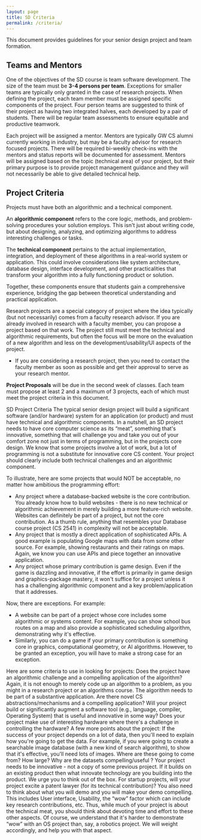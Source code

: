 ```yaml
---
layout: page
title: SD Criteria
permalink: /criteria/
---
```


This document provides guidelines for your senior design project and team formation. 

## Teams and Mentors
One of the objectives of the SD course is team software development. The size of the team must be **3-4 persons per team**. Exceptions for smaller teams are typically only granted in the case of research projects. When defining the project, each team member must be assigned specific components of the project. Four person teams are suggested to think of their project as having two integrated halves, each developed by a pair of students. There will be regular team assessments to ensure equitable and productive teamwork.

Each project will be assigned a mentor. Mentors are typically GW CS alumni currently working in industry, but may be a faculty advisor for research focused projects. There will be required bi-weekly check-ins with the mentors and status reports will be documented for assessment. Mentors will be assigned based on the topic (technical area) of your project, but their primary purpose is to provide project management guidance and they will not necessarily be able to give detailed technical help.

## Project Criteria
Projects must have both an algorithmic and a technical component. 

An **algorithmic component** refers to the core logic, methods, and problem-solving procedures your solution employs. This isn't just about writing code, but about designing, analyzing, and optimizing algorithms to address interesting challenges or tasks. 

The **technical component** pertains to the actual implementation, integration, and deployment of these algorithms in a real-world system or application. This could involve considerations like system architecture, database design, interface development, and other practicalities that transform your algorithm into a fully functioning product or solution. 

Together, these components ensure that students gain a comprehensive experience, bridging the gap between theoretical understanding and practical application.

Research projects are a special category of project where the idea typically (but not necessarily) comes from a faculty research advisor. If you are already involved in research with a faculty member, you can propose a project based on that work. The project still must meet the technical and algorithmic requirements, but often the focus will be more on the evaluation of a new algorithm and less on the development/usability/UI aspects of the project. 
 - If you are considering a research project, then you need to contact the faculty member as soon as possible and get their approval to serve as your research mentor.


**Project Proposals** will be due in the second week of classes. Each team must propose at least 2 and a maximum of 3 projects, each of which must meet the project criteria in this document. 

<!-- Research projects supervised by faculty:  -->
<!--  -->
<!-- these projects will emphasize solving a research problem and evaluating the solution together with a faculty research advisor. These projects could be continuation of prior research but must have new problems (systems) that meet the project criteria defined later in this document. Typically a research project is more on the Algorithmic end of the spectrum -->

<!-- Startup Projects: these emphasize building an innovative idea (with a need in the market) and showing it is marketable. The project should include customer research and some marketing plans. -->
<!-- Development projects: these emphasize solving a customer need and integrate software (and/or hardware) components. These could provide a capability or set of features that are useful and interesting, despite not always being “marketable”. These development projects could be proposed by the student or by a faculty or industry mentor. -->



SD Project Criteria
The typical senior design project will build a significant software (and/or hardware) system for an application (or product) and must have technical and algorithmic components. In a nutshell, an SD project needs to have core computer science as its “meat”, something that's innovative, something that will challenge you and take you out of your comfort zone not just in terms of programming, but in the projects core design. We know that some projects involve a lot of work, but a lot of programming is not a substitute for innovative core CS content. Your project should clearly include both technical challenges and an algorithmic component.

To illustrate, here are some projects that would NOT be acceptable, no matter how ambitious the programming effort:
 - Any project where a database-backed website is the core contribution. You already know how to build websites - there is no new technical or algorithmic achievement in merely building a more feature-rich website. Websites can definitely be part of a project, but not the core contribution. As a thumb rule, anything that resembles your Database course project (CS 2541) in complexity will not be acceptable. 
 - Any project that is mostly a direct application of sophisticated APIs. A good example is populating Google maps with data from some other source. For example, showing restaurants and their ratings on maps. Again, we know you can use APIs and piece together an innovative application.
 - Any project whose primary contribution is game design. Even if the game is dazzling and innovative, if the effort is primarily in game design and graphics-package mastery, it won't suffice for a project unless it has a challenging algorithmic component and a key problem/application that it addresses.

Now, there are exceptions. For example:
 - A website can be part of a project whose core includes some algorithmic or systems content. For example, you can show school bus routes on a map and also provide a sophisticated scheduling algorithm, demonstrating why it's effective.
 - Similarly, you can do a game if your primary contribution is something core in graphics, computational geometry, or AI algorithms.
However, to be granted an exception, you will have to make a strong case for an exception. 

Here are some criteria to use in looking for projects:
Does the project have an algorithmic challenge and a compelling application of the algorithm? Again, it is not enough to merely code up an algorithm to a problem, as you might in a research project or an algorithms course. The algorithm needs to be part of a substantive application.
Are there novel CS abstractions/mechanisms and a compelling application?
Will your project build or significantly augment a software tool (e.g., language, compiler, Operating
System) that is useful and innovative in some way?
Does your project make use of interesting hardware where there's a challenge in controlling the
hardware?
A few more points about the project:
If the success of your project depends on a lot of data, then you'll need to explain how you're going to get the data. For example, if you were going to create a searchable image database (with a new kind of search algorithm), to show that it's effective, you'll need lots of images. Where are these going to come from? How large? Why are the datasets compelling/useful ?
Your project needs to be innovative - not a copy of some previous project. If it builds on an existing product then what innovate technology are you building into the product. We urge you to think out of the box. For startup projects, will your project excite a patent lawyer (for its technical contribution)?
You also need to think about what you will demo and you will make your demo compelling. This includes User interface, Usability, the “wow” factor which can include key research contributions, etc. Thus, while much of your project is about the technical meat, you should think about devoting time and effort to these other aspects. Of course, we understand that it's harder to demonstrate “wow” with an OS project than, say, a robotics project. We will weight accordingly, and help you with that aspect.

